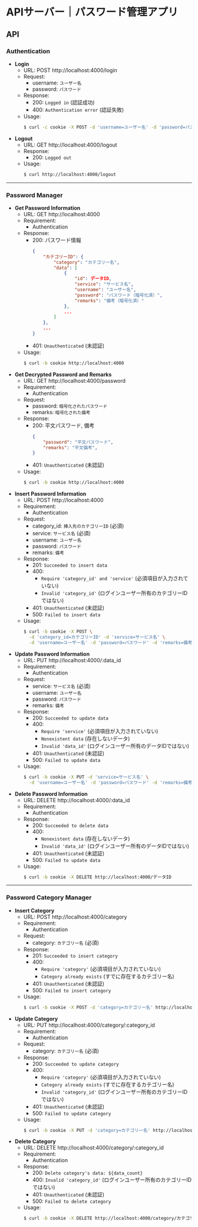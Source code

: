 # APIサーバー｜パスワード管理アプリ

## API

### Authentication
- **Login**
    - URL: POST http://localhost:4000/login
    - Request:
        - username: `ユーザー名`
        - password: `パスワード`
    - Response:
        - 200: `Logged in` (認証成功)
        - 400: `Authentication error` (認証失敗)
    - Usage:
        ```bash
        $ curl -c cookie -X POST -d 'username=ユーザー名' -d 'password=パスワード' http://localhost:4000/login
        ```
- **Logout**
    - URL: GET http://localhost:4000/logout
    - Response:
        - 200: `Logged out`
    - Usage:
        ```bash
        $ curl http://localhost:4000/logout
        ```

---

### Password Manager
- **Get Password Information**
    - URL: GET http://localhost:4000
    - Requirement:
        - Authentication
    - Response:
        - 200: パスワード情報
            ```json
            {
                "カテゴリーID": {
                    "category": "カテゴリー名",
                    "data": [
                        {
                            "id": データID,
                            "service": "サービス名",
                            "username": "ユーザー名",
                            "password": "パスワード（暗号化済）",
                            "remarks": "備考（暗号化済）"
                        },
                        ...
                    ]
                },
                ...
            }
            ```
        - 401: `Unauthenticated` (未認証)
    - Usage:
        ```bash
        $ curl -b cookie http://localhost:4000
        ```
- **Get Decrypted Password and Remarks**
    - URL: GET http://localhost:4000/password
    - Requirement:
        - Authentication
    - Request:
        - password: `暗号化されたパスワード`
        - remarks: `暗号化された備考`
    - Response:
        - 200: 平文パスワード, 備考
            ```json
            {
                "password": "平文パスワード",
                "remarks": "平文備考",
            }
            ```
        - 401: `Unauthenticated` (未認証)
    - Usage:
        ```bash
        $ curl -b cookie http://localhost:4000
        ```
- **Insert Password Information**
    - URL: POST http://localhost:4000
    - Requirement:
        - Authentication
    - Request:
        - category_id: `挿入先のカテゴリーID` (必須)
        - service: `サービス名` (必須)
        - username: `ユーザー名`
        - password: `パスワード`
        - remarks: `備考`
    - Response:
        - 201: `Succeeded to insert data`
        - 400:
            - `Require 'category_id' and 'service'` (必須項目が入力されていない)
            - `Invalid 'category_id'` (ログインユーザー所有のカテゴリーIDではない)
        - 401: `Unauthenticated` (未認証)
        - 500: `Failed to insert data`
    - Usage:
        ```bash
        $ curl -b cookie -X POST \
          -d 'category_id=カテゴリーID' -d 'service=サービス名' \
          -d 'username=ユーザー名' -d 'password=パスワード' -d 'remarks=備考' http://localhost:4000
        ```
- **Update Password Information**
    - URL: PUT http://localhost:4000/:data_id
    - Requirement:
        - Authentication
    - Request:
        - service: `サービス名` (必須)
        - username: `ユーザー名`
        - password: `パスワード`
        - remarks: `備考`
    - Response:
        - 200: `Succeeded to update data`
        - 400:
            - `Require 'service'` (必須項目が入力されていない)
            - `Nonexistent data` (存在しないデータ)
            - `Invalid 'data_id'` (ログインユーザー所有のデータIDではない)
        - 401: `Unauthenticated` (未認証)
        - 500: `Failed to update data`
    - Usage:
        ```bash
        $ curl -b cookie -X PUT -d 'service=サービス名' \
          -d 'username=ユーザー名' -d 'password=パスワード' -d 'remarks=備考' http://localhost:4000/データID
        ```
- **Delete Password Information**
    - URL: DELETE http://localhost:4000/:data_id
    - Requirement:
        - Authentication
    - Response:
        - 200: `Succeeded to delete data`
        - 400:
            - `Nonexistent data` (存在しないデータ)
            - `Invalid 'data_id'` (ログインユーザー所有のデータIDではない)
        - 401: `Unauthenticated` (未認証)
        - 500: `Failed to update data`
    - Usage:
        ```bash
        $ curl -b cookie -X DELETE http://localhost:4000/データID
        ```

---

### Password Category Manager
- **Insert Category**
    - URL: POST http://localhost:4000/category
    - Requirement:
        - Authentication
    - Request:
        - category: `カテゴリー名` (必須)
    - Response:
        - 201: `Succeeded to insert category`
        - 400:
            - `Require 'category'` (必須項目が入力されていない)
            - `Category already exists` (すでに存在するカテゴリー名)
        - 401: `Unauthenticated` (未認証)
        - 500: `Failed to insert category`
    - Usage:
        ```bash
        $ curl -b cookie -X POST -d 'category=カテゴリー名' http://localhost:4000/category
        ```
- **Update Category**
    - URL: PUT http://localhost:4000/category/:category_id
    - Requirement:
        - Authentication
    - Request:
        - category: `カテゴリー名` (必須)
    - Response:
        - 200: `Succeeded to update category`
        - 400:
            - `Require 'category'` (必須項目が入力されていない)
            - `Category already exists` (すでに存在するカテゴリー名)
            - `Invalid 'category_id'` (ログインユーザー所有のカテゴリーIDではない)
        - 401: `Unauthenticated` (未認証)
        - 500: `Failed to update category`
    - Usage:
        ```bash
        $ curl -b cookie -X PUT -d 'category=カテゴリー名' http://localhost:4000/category/カテゴリーID
        ```
- **Delete Category**
    - URL: DELETE http://localhost:4000/category/:category_id
    - Requirement:
        - Authentication
    - Response:
        - 200: `Delete category's data: ${data_count}`
        - 400: `Invalid 'category_id'` (ログインユーザー所有のカテゴリーIDではない)
        - 401: `Unauthenticated` (未認証)
        - 500: `Failed to delete category`
    - Usage:
        ```bash
        $ curl -b cookie -X DELETE http://localhost:4000/category/カテゴリーID
        ```
